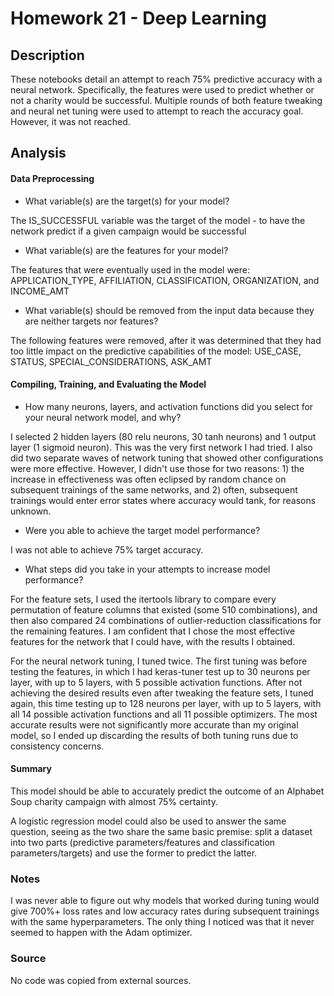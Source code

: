 # Homework 21 - Deep Learning

## Description

These notebooks detail an attempt to reach 75% predictive accuracy with a neural network. Specifically, the features were used to predict whether or not a charity would be successful. Multiple rounds of both feature tweaking and neural net tuning were used to attempt to reach the accuracy goal. However, it was not reached.

## Analysis

#### Data Preprocessing

  * What variable(s) are the target(s) for your model?

The IS_SUCCESSFUL variable was the target of the model - to have the network predict if a given campaign would be successful

  * What variable(s) are the features for your model?

The features that were eventually used in the model were: APPLICATION_TYPE, AFFILIATION, CLASSIFICATION, ORGANIZATION, and INCOME_AMT

  * What variable(s) should be removed from the input data because they are neither targets nor features?

The following features were removed, after it was determined that they had too little impact on the predictive capabilities of the model: USE_CASE, STATUS, SPECIAL_CONSIDERATIONS, ASK_AMT

#### Compiling, Training, and Evaluating the Model

  * How many neurons, layers, and activation functions did you select for your neural network model, and why?

I selected 2 hidden layers (80 relu neurons, 30 tanh neurons) and 1 output layer (1 sigmoid neuron). This was the very first network I had tried. I also did two separate waves of network tuning that showed other configurations were more effective. However, I didn't use those for two reasons: 1) the increase in effectiveness was often eclipsed by random chance on subsequent trainings of the same networks, and 2) often, subsequent trainings would enter error states where accuracy would tank, for reasons unknown.

  * Were you able to achieve the target model performance?

I was not able to achieve 75% target accuracy.

  * What steps did you take in your attempts to increase model performance?

For the feature sets, I used the itertools library to compare every permutation of feature columns that existed (some 510 combinations), and then also compared 24 combinations of outlier-reduction classifications for the remaining features. I am confident that I chose the most effective features for the network that I could have, with the results I obtained.

For the neural network tuning, I tuned twice. The first tuning was before testing the features, in which I had keras-tuner test up to 30 neurons per layer, with up to 5 layers, with 5 possible activation functions. After not achieving the desired results even after tweaking the feature sets, I tuned again, this time testing up to 128 neurons per layer, with up to 5 layers, with all 14 possible activation functions and all 11 possible optimizers. The most accurate results were not significantly more accurate than my original model, so I ended up discarding the results of both tuning runs due to consistency concerns.

#### Summary

This model should be able to accurately predict the outcome of an Alphabet Soup charity campaign with almost 75% certainty.

A logistic regression model could also be used to answer the same question, seeing as the two share the same basic premise: split a dataset into two parts (predictive parameters/features and classification parameters/targets) and use the former to predict the latter.

### Notes

I was never able to figure out why models that worked during tuning would give 700%+ loss rates and low accuracy rates during subsequent trainings with the same hyperparameters. The only thing I noticed was that it never seemed to happen with the Adam optimizer.

### Source

No code was copied from external sources.

